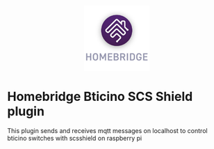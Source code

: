 
<p align="center">

<img src="https://github.com/homebridge/branding/raw/master/logos/homebridge-wordmark-logo-vertical.png" width="150">

</p>


# Homebridge Bticino SCS Shield plugin

This plugin sends and receives mqtt messages on localhost to control bticino switches with scsshield on raspberry pi